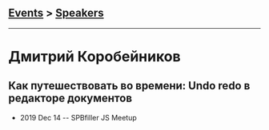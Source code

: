## [Events](../README.md) > [Speakers](../speakers.md)
---

# Дмитрий Коробейников

## Как путешествовать во времени: Undo  redo в редакторе документов
- 2019 Dec 14 -- SPBfiller JS Meetup    
